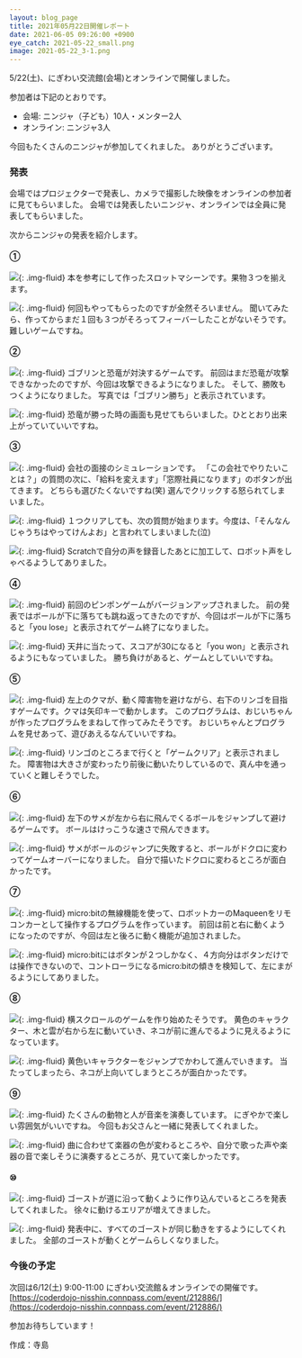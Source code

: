```yaml
---
layout: blog_page
title: 2021年05月22日開催レポート
date: 2021-06-05 09:26:00 +0900
eye_catch: 2021-05-22_small.png
image: 2021-05-22_3-1.png
---
```


5/22(土)、にぎわい交流館(会場)とオンラインで開催しました。<br />

参加者は下記のとおりです。
* 会場: ニンジャ（子ども）10人・メンター2人
* オンライン: ニンジャ3人

今回もたくさんのニンジャが参加してくれました。
ありがとうございます。

### 発表
会場ではプロジェクターで発表し、カメラで撮影した映像をオンラインの参加者に見てもらいました。
会場では発表したいニンジャ、オンラインでは全員に発表してもらいました。

次からニンジャの発表を紹介します。

#### &#9312;

![](/assets/img/2021-05-22_1-1.png){: .img-fluid}
本を参考にして作ったスロットマシーンです。果物３つを揃えます。

![](/assets/img/2021-05-22_1-2.png){: .img-fluid}
何回もやってもらったのですが全然そろいません。
聞いてみたら、作ってからまだ１回も３つがそろってフィーバーしたことがないそうです。
難しいゲームですね。

#### &#9313;

![](/assets/img/2021-05-22_2-1.png){: .img-fluid}
ゴブリンと恐竜が対決するゲームです。
前回はまだ恐竜が攻撃できなかったのですが、今回は攻撃できるようになりました。
そして、勝敗もつくようになりました。
写真では「ゴブリン勝ち」と表示されています。

![](/assets/img/2021-05-22_2-2.png){: .img-fluid}
恐竜が勝った時の画面も見せてもらいました。ひととおり出来上がっていていいですね。

#### &#9314;

![](/assets/img/2021-05-22_3-1.png){: .img-fluid}
会社の面接のシミュレーションです。
「この会社でやりたいことは？」の質問の次に、「給料を変えます」「窓際社員になります」のボタンが出てきます。
どちらも選びたくないですね(笑)
選んでクリックする怒られてしまいました。

![](/assets/img/2021-05-22_3-2.png){: .img-fluid}
１つクリアしても、次の質問が始まります。今度は、「そんなんじゃうちはやってけんよお」と言われてしまいました(泣)

![](/assets/img/2021-05-22_3-3.png){: .img-fluid}
Scratchで自分の声を録音したあとに加工して、ロボット声をしゃべるようしてありました。

#### &#9315;

![](/assets/img/2021-05-22_4-1.png){: .img-fluid}
前回のピンポンゲームがバージョンアップされました。
前の発表ではボールが下に落ちても跳ね返ってきたのですが、今回はボールが下に落ちると「you lose」と表示されてゲーム終了になりました。

![](/assets/img/2021-05-22_4-2.png){: .img-fluid}
天井に当たって、スコアが30になると「you won」と表示されるようにもなっていました。
勝ち負けがあると、ゲームとしていいですね。

#### &#9316;

![](/assets/img/2021-05-22_5-1.png){: .img-fluid}
左上のクマが、動く障害物を避けながら、右下のリンゴを目指すゲームです。クマは矢印キーで動かします。
このプログラムは、おじいちゃんが作ったプログラムをまねして作ってみたそうです。
おじいちゃんとプログラムを見せあって、遊びあえるなんていいですね。

![](/assets/img/2021-05-22_5-2.png){: .img-fluid}
リンゴのところまで行くと「ゲームクリア」と表示されました。
障害物は大きさが変わったり前後に動いたりしているので、真ん中を通っていくと難しそうでした。

#### &#9317;

![](/assets/img/2021-05-22_6-1.png){: .img-fluid}
左下のサメが左から右に飛んでくるボールをジャンプして避けるゲームです。
ボールはけっこうな速さで飛んできます。

![](/assets/img/2021-05-22_6-2.png){: .img-fluid}
サメがボールのジャンプに失敗すると、ボールがドクロに変わってゲームオーバーになりました。
自分で描いたドクロに変わるところが面白かったです。

#### &#9318;

![](/assets/img/2021-05-22_7-1.png){: .img-fluid}
micro:bitの無線機能を使って、ロボットカーのMaqueenをリモコンカーとして操作するプログラムを作っています。
前回は前と右に動くようになったのですが、今回は左と後ろに動く機能が追加されました。

![](/assets/img/2021-05-22_7-2.png){: .img-fluid}
micro:bitにはボタンが２つしかなく、４方向分はボタンだけでは操作できないので、コントローラになるmicro:bitの傾きを検知して、左にまがるようにしてありました。

#### &#9319;

![](/assets/img/2021-05-22_8-1.png){: .img-fluid}
横スクロールのゲームを作り始めたそうです。
黄色のキャラクター、木と雲が右から左に動いていき、ネコが前に進んでるように見えるようになっています。

![](/assets/img/2021-05-22_8-2.png){: .img-fluid}
黄色いキャラクターをジャンプでかわして進んでいきます。
当たってしまったら、ネコが上向いてしまうところが面白かったです。

#### &#9320;

![](/assets/img/2021-05-22_9-1.png){: .img-fluid}
たくさんの動物と人が音楽を演奏しています。
にぎやかで楽しい雰囲気がいいですね。
今回もお父さんと一緒に発表してくれました。

![](/assets/img/2021-05-22_9-2.png){: .img-fluid}
曲に合わせて楽器の色が変わるところや、自分で歌った声や楽器の音で楽しそうに演奏するところが、見ていて楽しかったです。

#### &#9321;

![](/assets/img/2021-05-22_10-1.png){: .img-fluid}
ゴーストが道に沿って動くように作り込んでいるところを発表してくれました。
徐々に動けるエリアが増えてきました。

![](/assets/img/2021-05-22_10-2.png){: .img-fluid}
発表中に、すべてのゴーストが同じ動きをするようにしてくれました。
全部のゴーストが動くとゲームらしくなりました。

### 今後の予定
次回は6/12(土) 9:00-11:00 にぎわい交流館＆オンラインでの開催です。<br/>
[https://coderdojo-nisshin.connpass.com/event/212886/](https://coderdojo-nisshin.connpass.com/event/212886/)

参加お待ちしています！

作成：寺島

